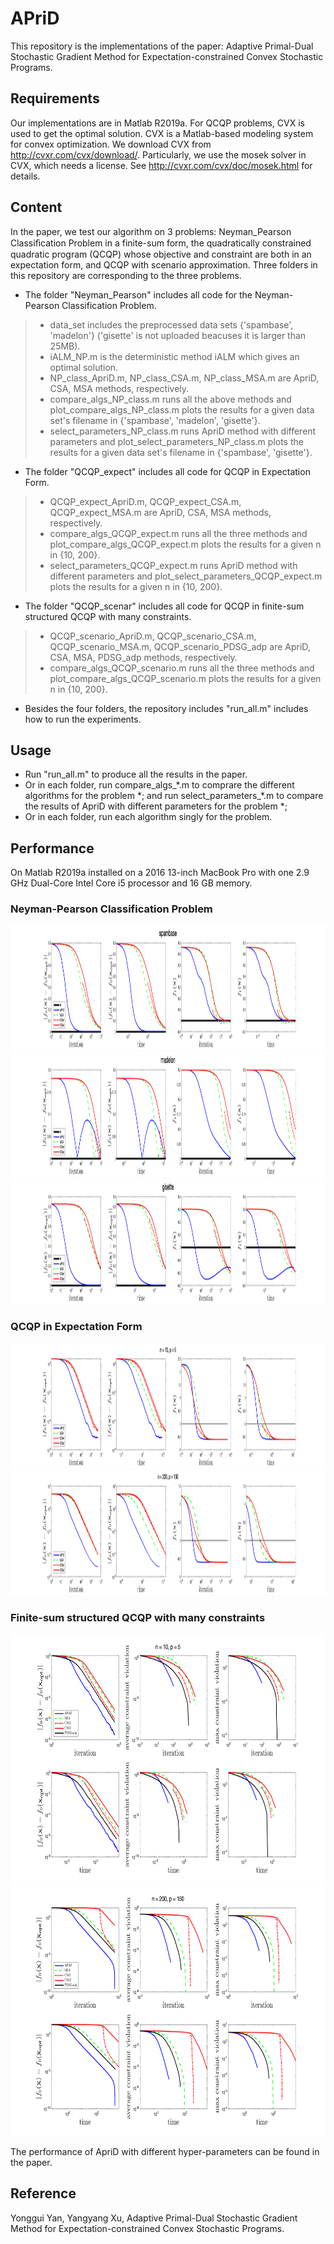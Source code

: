 # APriD

This repository is the implementations of the paper: Adaptive Primal-Dual Stochastic Gradient Method for Expectation-constrained Convex Stochastic Programs.

## Requirements
Our implementations are in Matlab R2019a. 
For QCQP problems, CVX is used to get the optimal solution. CVX is a Matlab-based modeling system for convex optimization. We download CVX from http://cvxr.com/cvx/download/. Particularly, we use the mosek solver in CVX, which needs a license. See http://cvxr.com/cvx/doc/mosek.html for details.

## Content 

In the paper, we test our algorithm on 3 problems: Neyman_Pearson Classiﬁcation Problem in a finite-sum form, the quadratically constrained quadratic program (QCQP) whose objective and constraint are both in an expectation form, and QCQP with scenario approximation. 
Three folders in this repository are corresponding to the three problems.

- The folder "Neyman_Pearson" includes all code for the Neyman-Pearson Classification Problem. 
> - data_set includes the preprocessed data sets {'spambase', 'madelon'} ('gisette' is not uploaded beacuses it is larger than 25MB). 
> - iALM_NP.m is the deterministic method iALM which gives an optimal  solution.
> - NP_class_ApriD.m, NP_class_CSA.m, NP_class_MSA.m  are ApriD, CSA, MSA methods, respectively.
> - compare_algs_NP_class.m runs all the above methods and plot_compare_algs_NP_class.m plots the results for a given data set's filename in {'spambase', 'madelon', 'gisette'}.
> - select_parameters_NP_class.m runs ApriD method with different parameters and plot_select_parameters_NP_class.m plots the results for a given data set's filename in {'spambase', 'gisette'}.

- The folder "QCQP_expect" includes all code for QCQP in Expectation Form.  
> - QCQP_expect_ApriD.m, QCQP_expect_CSA.m, QCQP_expect_MSA.m are ApriD, CSA, MSA methods, respectively.
> - compare_algs_QCQP_expect.m runs all the three methods and plot_compare_algs_QCQP_expect.m plots the results for a given n in {10, 200}.
> - select_parameters_QCQP_expect.m runs ApriD method with different parameters and plot_select_parameters_QCQP_expect.m plots the results for a given n in {10, 200}.

- The folder "QCQP_scenar" includes all code for QCQP in finite-sum structured QCQP with many constraints.  
> - QCQP_scenario_ApriD.m, QCQP_scenario_CSA.m, QCQP_scenario_MSA.m, QCQP_scenario_PDSG_adp are ApriD, CSA, MSA, PDSG_adp methods, respectively.
> - compare_algs_QCQP_scenario.m runs all the three methods and plot_compare_algs_QCQP_scenario.m plots the results for a given n in {10, 200}.


- Besides the four folders, the repository includes "run_all.m" includes how to run the experiments.

## Usage
- Run "run_all.m" to produce all the results in the paper. 
- Or in each folder, run compare_algs_\*.m to comprare the different algorithms for the problem \*; and run select_parameters_\*.m to compare the results of ApriD with different parameters for the problem \*;
- Or in each folder, run each algorithm singly for the problem.

## Performance
On Matlab R2019a installed on a 2016 13-inch MacBook Pro with one 2.9 GHz Dual-Core Intel Core i5 processor and 16 GB memory. 

### Neyman-Pearson Classification Problem

<img src="./Neyman_Pearson/spambase_ks_K_100000_alpha_10_10rho_10_gam_10_f1right_10prob7_1000eta_40.png"  width="800" height="200">
<img src="./Neyman_Pearson/madelon_ks_K_100000_alpha_10_10rho_10_gam_10_f1right_10prob6_1000eta_40.png"  width="800" height="200">
<img src="./Neyman_Pearson/gisette_ks_K_100000_alpha_10_10rho_10_gam_10_f1right_10prob6_1000eta_40.png"  width="800" height="200">

### QCQP in Expectation Form
<img src="./QCQP_expect/QCQP_exp_n_10_p_5_M_100000_N_100000_K_50000_alpha_10_rho_3_gam_10.png"  width="800" height="200">
<img src="./QCQP_expect/QCQP_exp_n_200_p_150_M_100000_N_100000_K_50000_alpha_10_rho_3_gam_10.png"  width="800" height="200">

### Finite-sum structured QCQP with many constraints
<img src="./QCQP_scenar/QCQP_scenario_n_10_p_5_M_10000_N_10000_K_50000_alpha_10_rho_3_gam_10.png"  width="600" height="400">
<img src="./QCQP_scenar/QCQP_scenario_n_200_p_150_M_10000_N_10000_K_50000_alpha_10_rho_3_gam_10.png"  width="600" height="400">
 
The performance of ApriD with different hyper-parameters can be found in the paper.

## Reference  
Yonggui Yan, Yangyang Xu, Adaptive Primal-Dual Stochastic Gradient Method for Expectation-constrained Convex Stochastic Programs.
